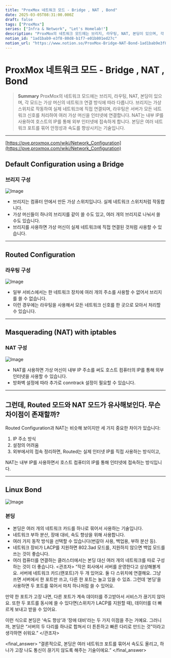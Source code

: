 ```yaml
---
title: "ProxMox 네트워크 모드 - Bridge , NAT , Bond"
date: 2025-03-05T08:31:00.000Z
draft: false
tags: ["ProxMox"]
series: ["Infra & Network", "Let's Homelab!"]
description: "ProxMox의 네트워크 모드에는 브리지, 라우팅, NAT, 본딩이 있으며, 각 모드는 가상 머신의 네트워크 연결 방식에 따라 다릅니다. 브리지는 가상 스위치로 작동하여 실제 네트워크에 직접 연결되며, 라우팅은 서버가 모든 네트워크 신호를 처리하여 여러 가상 머신을 인터넷에 연결합니다. NAT는 내부 IP를 사용하여 호스트의 IP를 통해 외부 인터넷에 접속하게 합니다. 본딩은 여러 네트워크 포트를 묶어 안정성과 속도를 향상시키는 기술입니다."
notion_id: "1ad1bab9-e3f8-80d8-b1f7-e01b801ed27c"
notion_url: "https://www.notion.so/ProxMox-Bridge-NAT-Bond-1ad1bab9e3f880d8b1f7e01b801ed27c"
---
```


# ProxMox 네트워크 모드 - Bridge , NAT , Bond

> **Summary**
> ProxMox의 네트워크 모드에는 브리지, 라우팅, NAT, 본딩이 있으며, 각 모드는 가상 머신의 네트워크 연결 방식에 따라 다릅니다. 브리지는 가상 스위치로 작동하여 실제 네트워크에 직접 연결되며, 라우팅은 서버가 모든 네트워크 신호를 처리하여 여러 가상 머신을 인터넷에 연결합니다. NAT는 내부 IP를 사용하여 호스트의 IP를 통해 외부 인터넷에 접속하게 합니다. 본딩은 여러 네트워크 포트를 묶어 안정성과 속도를 향상시키는 기술입니다.

---

[https://pve.proxmox.com/wiki/Network_Configuration](https://pve.proxmox.com/wiki/Network_Configuration)

## Default Configuration using a Bridge

### 브리지 구성

![Image](https://pve.proxmox.com/pve-docs/images/default-network-setup-bridge.svg)

- 브리지는 컴퓨터 안에서 만든 가상 스위치입니다. 실제 네트워크 스위치처럼 작동합니다.
- 가상 머신들이 하나의 브리지를 같이 쓸 수도 있고, 여러 개의 브리지로 나눠서 쓸 수도 있습니다.
- 브리지를 사용하면 가상 머신이 실제 네트워크에 직접 연결된 것처럼 사용할 수 있습니다.
---

## Routed Configuration

### 라우팅 구성

![Image](https://pve.proxmox.com/pve-docs/images/default-network-setup-routed.svg)

- 일부 서비스에서는 한 네트워크 장치에 여러 개의 주소를 사용할 수 없어서 브리지를 쓸 수 없습니다.
- 이런 경우에는 라우팅을 사용해서 모든 네트워크 신호를 한 곳으로 모아서 처리할 수 있습니다.
---

## Masquerading (NAT) with iptables

### NAT 구성

![Image](https://prod-files-secure.s3.us-west-2.amazonaws.com/09ccd4d5-876c-4bba-bbdf-cc77a0a11257/a85efdae-4b2a-48b3-8b2c-ba675eb68545/image.png?X-Amz-Algorithm=AWS4-HMAC-SHA256&X-Amz-Content-Sha256=UNSIGNED-PAYLOAD&X-Amz-Credential=ASIAZI2LB466VRPKMKG5%2F20250724%2Fus-west-2%2Fs3%2Faws4_request&X-Amz-Date=20250724T080714Z&X-Amz-Expires=3600&X-Amz-Security-Token=IQoJb3JpZ2luX2VjEAAaCXVzLXdlc3QtMiJHMEUCIHPtryG5lJEgxediZl5aaOF0NxG3zk4585i0iaVytvlCAiEAgYmmy5UHihK7fYM1zBDkJVSTTZ1Lvy12s8OtSKlU%2Ftoq%2FwMIKRAAGgw2Mzc0MjMxODM4MDUiDFnJ9plv4sOWLYDn6SrcAxdYX4Z9UqCtzsQFQXA2YOYpDKuYUgdjnzXNaePuvijCQiL0cAoIvtaIaNEMF%2BHNWKyBZFaMPUBa0P1%2BXELlzDDX%2BuaLhVLKk5KJliRKKEsb6uQYY6vNs8kzcQ5pJ63Kks0ecyVQey57HeUw6ykWBtZbw1ytVwkXvRcqlKob7qSXMZGGzoQKQHlOlSQ%2BGHVY%2BnEX6UNmVWS8QQAViT3Jp4BV9l7wny8P4OasuIygfnnS%2BO4AYY2i9zgJSXzG4TCr8CSrMwQqSn9q%2BGXDFlVNsMrWvfBFxihK8k2WduvkX%2BFVkGYkD2th5NhYBW4gs8OJk7eQhsgL39z57bRraCE%2BwSgK3Eckk%2FlMJJIn6rn5mlgVRfleUwR4BIJcuOy89nEtzp5hOmvSCy55qThgy%2Fbcj2NShXLbMt5G8jUlK1yVaVJdGQP16K%2BReJs1acwUkUlN%2B%2FCVwRo8VzFFROYRC0qduvwCF2LSQQ34l3lYg65EfKW3yHMo%2FNXUt26%2BrnvdhluE%2FyfKHSo0EERUjEGlLL6WGo%2BVrmafv4XZ7AIchX7COlCIosy9e4y4ChffZAFObzH1KLlPu9JGuC2oI49k6wgEx7S4cgydqPxEqSk%2BakT5p%2FjQsH5JW6FbNDWsRiVTMIbPh8QGOqUBDspGTVwp5AITn3DaJhzKwBGF48wDf5hZC7eLwuuaIONSfyNQJwzGWMGetaWrnB8iJ%2BzYKV7WxfxSiy9C6y%2BnA%2BsMWKqnkOaKKxWPkGydbY8j9UO0tJxgxZcQ%2Bdr89O9b7tspXllHTh5lX8wsZ6z6%2BRrDsnvUgzCFzmcqo3IGua3Wc13NMafcYH7%2FzAnDMa0S9aK14%2Bipn%2B00xfFSWo9fdrU9ASv8&X-Amz-Signature=7f42d1cb952574a32d2eb3572d7da219c5e80310b1102d997b857e8db23c568a&X-Amz-SignedHeaders=host&x-amz-checksum-mode=ENABLED&x-id=GetObject)

- NAT를 사용하면 가상 머신이 내부 IP 주소를 써도 호스트 컴퓨터의 IP를 통해 외부 인터넷을 사용할 수 있습니다.
- 방화벽 설정에 따라 추가로 conntrack 설정이 필요할 수 있습니다.
---

## 그런데, Routed 모드와 NAT 모드가 유사해보인다. 무슨 차이점이 존재할까?

Routed Configuration과 NAT는 비슷해 보이지만 세 가지 중요한 차이가 있습니다:

1. IP 주소 방식
1. 설정의 어려움
1. 외부에서의 접속
정리하면, Routed는 실제 인터넷 IP를 직접 사용하는 방식이고, 

NAT는 내부 IP를 사용하면서 호스트 컴퓨터의 IP를 통해 인터넷에 접속하는 방식입니다.

---

## Linux Bond

![Image](https://pve.proxmox.com/pve-docs/images/default-network-setup-bond.svg)

### 본딩

- 본딩은 여러 개의 네트워크 카드를 하나로 묶어서 사용하는 기술입니다.
- 네트워크 부하 분산, 장애 대비, 속도 향상을 위해 사용합니다.
- 여러 가지 동작 방식을 선택할 수 있습니다(번갈아 사용, 백업용, 부하 분산 등).
- 네트워크 장비가 LACP를 지원하면 802.3ad 모드를, 지원하지 않으면 백업 모드를 쓰는 것이 좋습니다.
- 여러 컴퓨터를 연결하는 클러스터에서는 본딩 대신 여러 개의 네트워크를 따로 구성하는 것이 더 좋습니다.
<관조자> “작은 회사에서 서버를 운영한다고 상상해볼게요.
서버에 네트워크 카드(랜포트)가 두 개 있어요.
둘 다 스위치에 연결해요.
그냥 쓰면 서버에서 한 포트만 쓰고, 다른 한 포트는 놀고 있을 수 있죠.
그런데 ‘본딩’을 사용하면 두 포트를 묶어서 마치 하나처럼 쓸 수 있어요.

만약 한 포트가 고장 나면, 다른 포트가 계속 데이터를 주고받아서 서비스가 끊기지 않아요.
또한 두 포트를 동시에 쓸 수 있다면(스위치가 LACP를 지원할 때), 데이터를 더 빠르게 보내고 받을 수 있어요.

이런 식으로 본딩은 ‘속도 향상’과 ‘장애 대비’라는 두 가지 이점을 주는 거예요.
그러니까, 본딩은 “서버의 두 다리를 하나로 합쳐서 더 튼튼하고 빠른 다리로 만드는 것”이라고 생각하면 쉬워요.” </관조자>

<final_answer> “결론적으로, 본딩은 여러 네트워크 포트를 묶어서 속도도 올리고, 하나가 고장 나도 통신이 끊기지 않도록 해주는 기술이에요.”
</final_answer>

